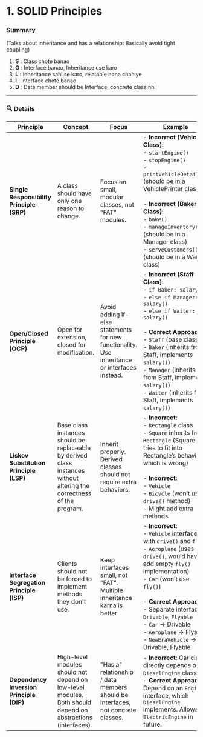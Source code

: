 # 1. SOLID Principles

### Summary
(Talks about inheritance and has a relationship: Basically avoid tight coupling)

1. **S** : Class chote banao
2. **O** : Interface banao, Inheritance use karo
3. **L** : Inheritance sahi se karo, relatable hona chahiye
4. **I** : Interface chote banao
5. **D** : Data member should be Interface, concrete class nhi

---

### 🔍 Details

| Principle                          | Concept                                                                 | Focus                                                       | Example                                                                                                                                                                                                 |
|------------------------------------|-------------------------------------------------------------------------|-------------------------------------------------------------|---------------------------------------------------------------------------------------------------------------------------------------------------------------------------------------------------------|
| **Single Responsibility Principle (SRP)** | A class should have only one reason to change.                            | Focus on small, modular classes, not "FAT" modules.          | - **Incorrect (Vehicle Class):**<br>  - `startEngine()`<br>  - `stopEngine()`<br>  - `printVehicleDetails()` (should be in a VehiclePrinter class)<br><br> - **Incorrect (Bakery Class):**<br>  - `bake()`<br>  - `manageInventory()` (should be in a Manager class)<br>  - `serveCustomers()` (should be in a Waiter class) |
| **Open/Closed Principle (OCP)**    | Open for extension, closed for modification.                             | Avoid adding if-else statements for new functionality. Use inheritance or interfaces instead. | - **Incorrect (Staff Class):**<br>  - `if Baker: salary()`<br>  - `else if Manager: salary()`<br>  - `else if Waiter: salary()`<br><br> - **Correct Approach:**<br>  - `Staff` (base class)<br>  - `Baker` (inherits from Staff, implements `salary()`)<br>  - `Manager` (inherits from Staff, implements `salary()`)<br>  - `Waiter` (inherits from Staff, implements `salary()`) |
| **Liskov Substitution Principle (LSP)** | Base class instances should be replaceable by derived class instances without altering the correctness of the program. | Inherit properly. Derived classes should not require extra behaviors. | - **Incorrect:**<br>  - `Rectangle` class<br>  - `Square` inherits from `Rectangle` (Square tries to fit into Rectangle’s behavior, which is wrong)<br><br> - **Incorrect:**<br>  - `Vehicle`<br>  - `Bicycle` (won’t use a `drive()` method)<br>  - Might add extra methods |
| **Interface Segregation Principle (ISP)** | Clients should not be forced to implement methods they don't use.         | Keep interfaces small, not "FAT". Multiple inheritance karna is better | - **Incorrect:**<br>  - `Vehicle` interface with `drive()` and `fly()`<br>  - `Aeroplane` (uses `drive()`, would have to add empty `fly()` implementation)<br>  - `Car` (won’t use `fly()`)<br><br> - **Correct Approach:**<br>  - Separate interfaces: `Drivable`, `Flyable`<br>  - `Car` → Drivable<br>  - `Aeroplane` → Flyable<br>  - `NewEraVehicle` → Drivable, Flyable |
| **Dependency Inversion Principle (DIP)** | High-level modules should not depend on low-level modules. Both should depend on abstractions (interfaces). | "Has a" relationship / data members should be Interfaces, not concrete classes. | - **Incorrect:** Car class directly depends on `DieselEngine` class.<br> - **Correct Approach:** Depend on an `Engine` interface, which `DieselEngine` implements. Allows for `ElectricEngine` in future. |


